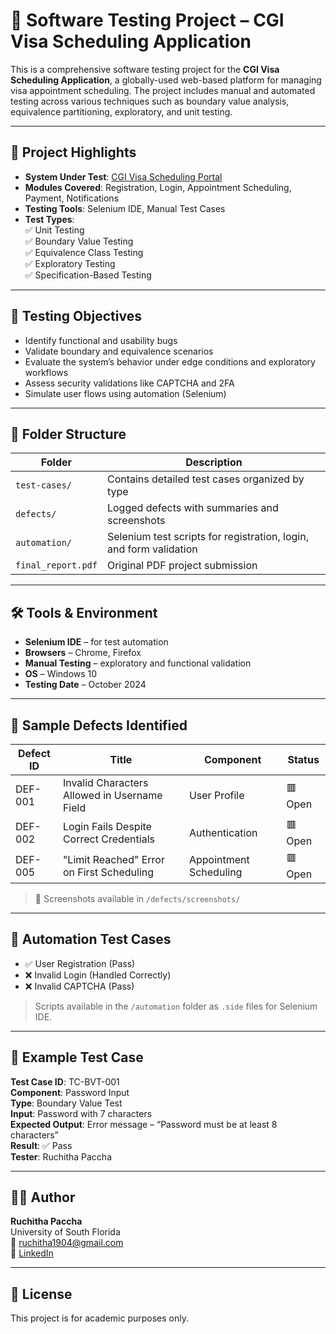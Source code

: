 # 🧪 Software Testing Project – CGI Visa Scheduling Application

This is a comprehensive software testing project for the **CGI Visa Scheduling Application**, a globally-used web-based platform for managing visa appointment scheduling. The project includes manual and automated testing across various techniques such as boundary value analysis, equivalence partitioning, exploratory, and unit testing.

---

## 📌 Project Highlights

- **System Under Test**: [CGI Visa Scheduling Portal](http://www.usvisascheduling.com/)
- **Modules Covered**: Registration, Login, Appointment Scheduling, Payment, Notifications
- **Testing Tools**: Selenium IDE, Manual Test Cases
- **Test Types**:  
  ✅ Unit Testing  
  ✅ Boundary Value Testing  
  ✅ Equivalence Class Testing  
  ✅ Exploratory Testing  
  ✅ Specification-Based Testing

---

## 🧠 Testing Objectives

- Identify functional and usability bugs
- Validate boundary and equivalence scenarios
- Evaluate the system’s behavior under edge conditions and exploratory workflows
- Assess security validations like CAPTCHA and 2FA
- Simulate user flows using automation (Selenium)

---

## 📂 Folder Structure

| Folder | Description |
|--------|-------------|
| `test-cases/` | Contains detailed test cases organized by type |
| `defects/` | Logged defects with summaries and screenshots |
| `automation/` | Selenium test scripts for registration, login, and form validation |
| `final_report.pdf` | Original PDF project submission |

---

## 🛠️ Tools & Environment

- **Selenium IDE** – for test automation
- **Browsers** – Chrome, Firefox
- **Manual Testing** – exploratory and functional validation
- **OS** – Windows 10
- **Testing Date** – October 2024

---

## 🐛 Sample Defects Identified

| Defect ID | Title | Component | Status |
|-----------|-------|-----------|--------|
| DEF-001 | Invalid Characters Allowed in Username Field | User Profile | 🟥 Open |
| DEF-002 | Login Fails Despite Correct Credentials | Authentication | 🟥 Open |
| DEF-005 | "Limit Reached" Error on First Scheduling | Appointment Scheduling | 🟥 Open |

> 📸 Screenshots available in `/defects/screenshots/`

---

## 🤖 Automation Test Cases

- ✅ User Registration (Pass)
- ❌ Invalid Login (Handled Correctly)
- ❌ Invalid CAPTCHA (Pass)
> Scripts available in the `/automation` folder as `.side` files for Selenium IDE.

---

## 📘 Example Test Case

**Test Case ID**: TC-BVT-001  
**Component**: Password Input  
**Type**: Boundary Value Test  
**Input**: Password with 7 characters  
**Expected Output**: Error message – “Password must be at least 8 characters”  
**Result**: ✅ Pass  
**Tester**: Ruchitha Paccha

---

## 👩‍💻 Author

**Ruchitha Paccha**  
University of South Florida  
📧 ruchitha1904@gmail.com  
🔗 [LinkedIn](https://www.linkedin.com/in/ruchitha-chowdary-paccha/)

---

## 📑 License

This project is for academic purposes only.
